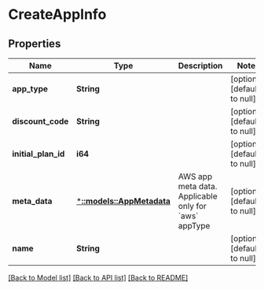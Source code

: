 # CreateAppInfo

## Properties
| Name                | Type                                         | Description                                                    | Notes                        |
| ------------------- | -------------------------------------------- | -------------------------------------------------------------- | ---------------------------- |
| **app_type**        | **String**                                   |                                                                | [optional] [default to null] |
| **discount_code**   | **String**                                   |                                                                | [optional] [default to null] |
| **initial_plan_id** | **i64**                                      |                                                                | [optional] [default to null] |
| **meta_data**       | [***::models::AppMetadata**](AppMetadata.md) | AWS app meta data. Applicable only for &#x60;aws&#x60; appType | [optional] [default to null] |
| **name**            | **String**                                   |                                                                | [optional] [default to null] |

[[Back to Model list]](../README.md#documentation-for-models) [[Back to API list]](../README.md#documentation-for-api-endpoints) [[Back to README]](../README.md)
